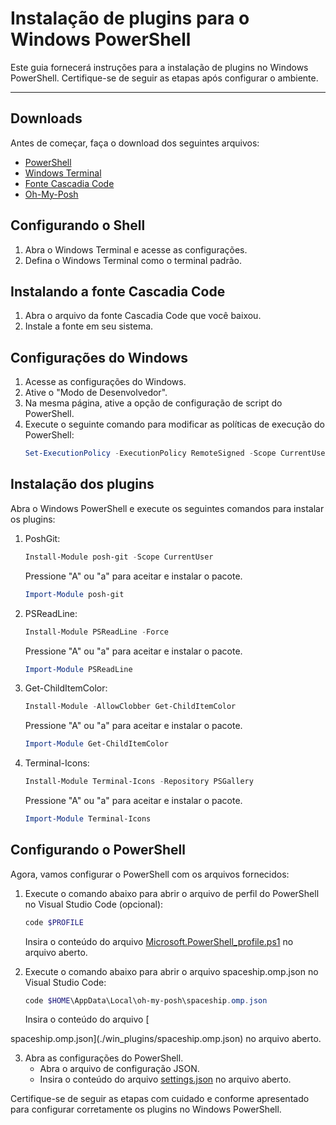 # Instalação de plugins para o Windows PowerShell

Este guia fornecerá instruções para a instalação de plugins no Windows PowerShell. Certifique-se de seguir as etapas após configurar o ambiente.

***

## Downloads

Antes de começar, faça o download dos seguintes arquivos:

- [PowerShell](https://www.microsoft.com/store/productId/9MZ1SNWT0N5D)
- [Windows Terminal](https://www.microsoft.com/store/productId/9N0DX20HK701)
- [Fonte Cascadia Code](https://github.com/ryanoasis/nerd-fonts/releases/download/v2.1.0/CascadiaCode.zip)
- [Oh-My-Posh](https://apps.microsoft.com/store/detail/ohmyposh/XP8K0HKJFRXGCK)

## Configurando o Shell

1. Abra o Windows Terminal e acesse as configurações.
2. Defina o Windows Terminal como o terminal padrão.

## Instalando a fonte Cascadia Code

1. Abra o arquivo da fonte Cascadia Code que você baixou.
2. Instale a fonte em seu sistema.

## Configurações do Windows

1. Acesse as configurações do Windows.
2. Ative o "Modo de Desenvolvedor".
3. Na mesma página, ative a opção de configuração de script do PowerShell.
4. Execute o seguinte comando para modificar as políticas de execução do PowerShell:
   ```powershell
   Set-ExecutionPolicy -ExecutionPolicy RemoteSigned -Scope CurrentUser
   ```

## Instalação dos plugins

Abra o Windows PowerShell e execute os seguintes comandos para instalar os plugins:

1. PoshGit:
   ```powershell
   Install-Module posh-git -Scope CurrentUser
   ```
   Pressione "A" ou "a" para aceitar e instalar o pacote.
   ```powershell
   Import-Module posh-git
   ```

2. PSReadLine:
   ```powershell
   Install-Module PSReadLine -Force
   ```
   Pressione "A" ou "a" para aceitar e instalar o pacote.
   ```powershell
   Import-Module PSReadLine
   ```

3. Get-ChildItemColor:
   ```powershell
   Install-Module -AllowClobber Get-ChildItemColor
   ```
   Pressione "A" ou "a" para aceitar e instalar o pacote.
   ```powershell
   Import-Module Get-ChildItemColor
   ```

4. Terminal-Icons:
   ```powershell
   Install-Module Terminal-Icons -Repository PSGallery
   ```
   Pressione "A" ou "a" para aceitar e instalar o pacote.
   ```powershell
   Import-Module Terminal-Icons
   ```

## Configurando o PowerShell

Agora, vamos configurar o PowerShell com os arquivos fornecidos:

1. Execute o comando abaixo para abrir o arquivo de perfil do PowerShell no Visual Studio Code (opcional):
   ```powershell
   code $PROFILE
   ```
   Insira o conteúdo do arquivo [Microsoft.PowerShell_profile.ps1]([./win_plugins/Microsoft.PowerShell_profile.ps1](https://github.com/JBSilvaDev/Documentacao_Dart-Flutter/blob/main/Instalacao/win_plugins/Microsoft.PowerShel_profile.ps1)) no arquivo aberto.

2. Execute o comando abaixo para abrir o arquivo spaceship.omp.json no Visual Studio Code:
   ```powershell
   code $HOME\AppData\Local\oh-my-posh\spaceship.omp.json
   ```
   Insira o conteúdo do arquivo [

spaceship.omp.json](./win_plugins/spaceship.omp.json) no arquivo aberto.

3. Abra as configurações do PowerShell.
   - Abra o arquivo de configuração JSON.
   - Insira o conteúdo do arquivo [settings.json](./win_plugins/settings.json) no arquivo aberto.

Certifique-se de seguir as etapas com cuidado e conforme apresentado para configurar corretamente os plugins no Windows PowerShell.

